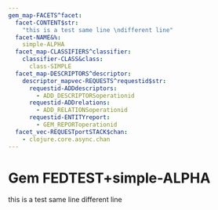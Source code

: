 ```yaml
---
gem_map-FACETS^facet:
  facet-CONTENT$str:
    "this is a test same line \ndifferent line"
  facet-NAME&%:
    simple-ALPHA
  facet_map-CLASSIFIERS^classifier:
    classifier-CLASS&class:
      class-SIMPLE
  facet_map-DESCRIPTORS^descriptor:
    descriptor_mapvec-REQUESTS^requestid$str:
      requestid-ADDdescriptors:
        - ADD_DESCRIPTORSoperationid
      requestid-ADDrelations:
        - ADD_RELATIONSoperationid
      requestid-ENTITYreport:
        - GEM_REPORToperationid
  facet_vec-REQUESTportSTACK$chan:
    - clojure.core.async.chan
---
```

# Gem FEDTEST+simple-ALPHA

this is a test same line 
different line
